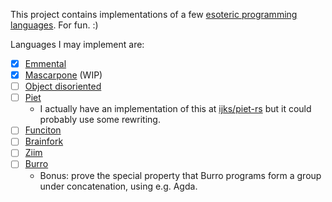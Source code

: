 This project contains implementations of a few [esoteric programming languages](https://esolangs.org/wiki/Esoteric_programming_language). For fun. :)

Languages I may implement are:

- [x] [Emmental](https://github.com/catseye/Emmental)
- [x] [Mascarpone](https://github.com/catseye/Mascarpone) (WIP)
- [ ] [Object disoriented](https://esolangs.org/wiki/Object_disoriented)
- [ ] [Piet](https://esolangs.org/wiki/Piet)
  - I actually have an implementation of this at [ijks/piet-rs](https://github.com/ijks/piet-rs) but it could probably use some rewriting.
- [ ] [Funciton](https://esolangs.org/wiki/Funciton)
- [ ] [Brainfork](https://esolangs.org/wiki/Brainfork)
- [ ] [Ziim](https://esolangs.org/wiki/Ziim)
- [ ] [Burro](https://github.com/catseye/Burro)
  - Bonus: prove the special property that Burro programs form a group under concatenation, using e.g. Agda.
